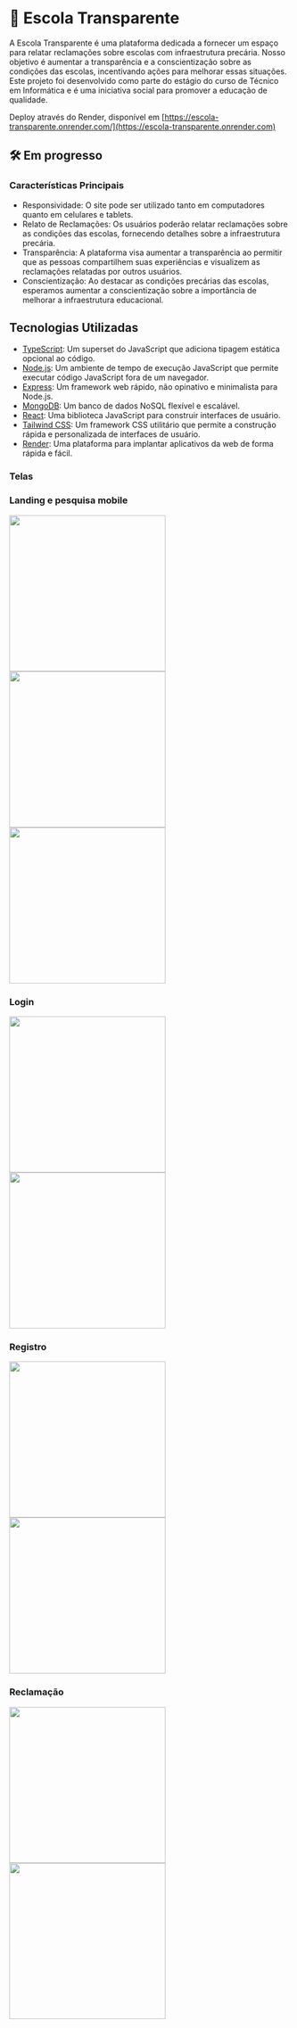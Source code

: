 
# 🏫 Escola Transparente
A Escola Transparente é uma plataforma dedicada a fornecer um espaço para relatar reclamações sobre escolas com infraestrutura precária. Nosso objetivo é aumentar a transparência e a conscientização sobre as condições das escolas, incentivando ações para melhorar essas situações. Este projeto foi desenvolvido como parte do estágio do curso de Técnico em Informática e é uma iniciativa social para promover a educação de qualidade.

Deploy através do Render, disponível em [https://escola-transparente.onrender.com/](https://escola-transparente.onrender.com)

## 🛠️ Em progresso
### Características Principais
* Responsividade: O site pode ser utilizado tanto em computadores quanto em celulares e tablets.
* Relato de Reclamações: Os usuários poderão relatar reclamações sobre as condições das escolas, fornecendo detalhes sobre a infraestrutura precária.
* Transparência: A plataforma visa aumentar a transparência ao permitir que as pessoas compartilhem suas experiências e visualizem as reclamações relatadas por outros usuários.
* Conscientização: Ao destacar as condições precárias das escolas, esperamos aumentar a conscientização sobre a importância de melhorar a infraestrutura educacional.

## Tecnologias Utilizadas
* [TypeScript](https://www.typescriptlang.org): Um superset do JavaScript que adiciona tipagem estática opcional ao código.
* [Node.js](https://nodejs.org/): Um ambiente de tempo de execução JavaScript que permite executar código JavaScript fora de um navegador.
* [Express](https://expressjs.com/pt-br/): Um framework web rápido, não opinativo e minimalista para Node.js.
* [MongoDB](https://www.mongodb.com/pt-br): Um banco de dados NoSQL flexível e escalável.
* [React](https://react.dev): Uma biblioteca JavaScript para construir interfaces de usuário.
* [Tailwind CSS](https://tailwindui.com): Um framework CSS utilitário que permite a construção rápida e personalizada de interfaces de usuário.
* [Render](https://render.com): Uma plataforma para implantar aplicativos da web de forma rápida e fácil.

### Telas
### Landing e pesquisa mobile
  <img src="https://github.com/Maruquitus/escola-transparente/assets/58173530/606d20a3-ac88-49a7-b041-6e37a65d79ea" style="height: 280px;"/>
  <img src="https://github.com/Maruquitus/escola-transparente/assets/58173530/8f5614e2-8971-4980-9625-992977031897" style="height: 280px;"/>
  <img src="https://github.com/Maruquitus/escola-transparente/assets/58173530/50f6f2cf-ccb9-49eb-8c8e-9812689e91ba" style="height: 280px;"/>


### Login
<img src="https://github.com/Maruquitus/escola-transparente/assets/58173530/c189b97a-08b7-4f5a-a248-b6dc3f326564" style="height: 280px">
<img src="https://github.com/Maruquitus/escola-transparente/assets/58173530/55d5019c-88e4-446d-9b69-442bf11c50f6" style="height: 280px">


### Registro
  <img src="https://github.com/Maruquitus/escola-transparente/assets/58173530/b3d40b74-57c8-49cb-914b-c88de6b17301" style="height: 280px">
  <img src="https://github.com/Maruquitus/escola-transparente/assets/58173530/b41ea409-de89-44c1-8f5f-36301b776190" style="height: 280px">

### Reclamação
  <img src="https://github.com/Maruquitus/escola-transparente/assets/58173530/616fda70-be0b-4ea8-9985-edc739409765" style="height: 280px">
  <img src="https://github.com/Maruquitus/escola-transparente/assets/58173530/df79b530-811a-42cb-8097-6f99b52984e2" style="height: 280px">
